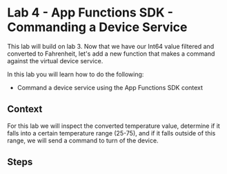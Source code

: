 # Lab 4 - App Functions SDK - Commanding a Device Service

This lab will build on lab 3. Now that we have our Int64 value filtered and converted to Fahrenheit, let's add a new function that makes a command against the virtual device service. 

In this lab you will learn how to do the following:

- Command a device service using the App Functions SDK context

    
## Context

For this lab we will inspect the converted temperature value, determine if it falls into a certain temperature range (25-75), and if it falls outside of this range, we will send a command to turn of the device. 

## Steps




